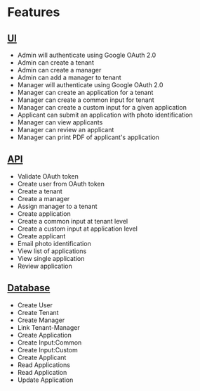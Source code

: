 # Features

## [UI](#ui)

- Admin will authenticate using Google OAuth 2.0
- Admin can create a tenant
- Admin can create a manager
- Admin can add a manager to tenant
- Manager will authenticate using Google OAuth 2.0
- Manager can create an application for a tenant
- Manager can create a common input for tenant
- Manager can create a custom input for a given application
- Applicant can submit an application with photo identification
- Manager can view applicants
- Manager can review an applicant
- Manager can print PDF of applicant's application

## [API](#api)

- Validate OAuth token
- Create user from OAuth token
- Create a tenant
- Create a manager
- Assign manager to a tenant
- Create application
- Create a common input at tenant level
- Create a custom input at application level
- Create applicant
- Email photo identification
- View list of applications
- View single application
- Review application

## [Database](#database)

- Create User
- Create Tenant
- Create Manager
- Link Tenant-Manager
- Create Application
- Create Input:Common
- Create Input:Custom
- Create Applicant
- Read Applications
- Read Application
- Update Application
